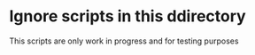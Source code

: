 # Ignore scripts in this ddirectory

This scripts are only work in progress and for testing purposes
